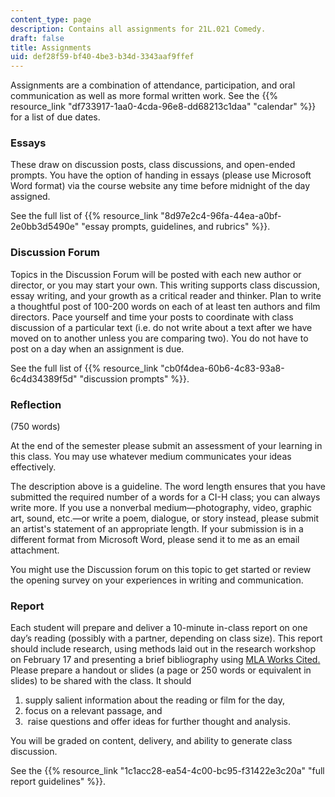```yaml
---
content_type: page
description: Contains all assignments for 21L.021 Comedy.
draft: false
title: Assignments
uid: def28f59-bf40-4be3-b34d-3343aaf9ffef
---
```

Assignments are a combination of attendance, participation, and oral communication as well as more formal written work. See the {{% resource_link "df733917-1aa0-4cda-96e8-dd68213c1daa" "calendar" %}} for a list of due dates.

### Essays

These draw on discussion posts, class discussions, and open-ended prompts. You have the option of handing in essays (please use Microsoft Word format) via the course website any time before midnight of the day assigned.

See the full list of {{% resource_link "8d97e2c4-96fa-44ea-a0bf-2e0bb3d5490e" "essay prompts, guidelines, and rubrics" %}}.

### Discussion Forum

Topics in the Discussion Forum will be posted with each new author or director, or you may start your own. This writing supports class discussion, essay writing, and your growth as a critical reader and thinker. Plan to write a thoughtful post of 100-200 words on each of at least ten authors and film directors. Pace yourself and time your posts to coordinate with class discussion of a particular text (i.e. do not write about a text after we have moved on to another unless you are comparing two). You do not have to post on a day when an assignment is due.

See the full list of {{% resource_link "cb0f4dea-60b6-4c83-93a8-6c4d34389f5d" "discussion prompts" %}}.

### Reflection

(750 words)

At the end of the semester please submit an assessment of your learning in this class. You may use whatever medium communicates your ideas effectively.

The description above is a guideline. The word length ensures that you have submitted the required number of a words for a CI-H class; you can always write more. If you use a nonverbal medium—photography, video, graphic art, sound, etc.—or write a poem, dialogue, or story instead, please submit an artist's statement of an appropriate length. If your submission is in a different format from Microsoft Word, please send it to me as an email attachment.

You might use the Discussion forum on this topic to get started or review the opening survey on your experiences in writing and communication.

### Report

Each student will prepare and deliver a 10-minute in-class report on one day’s reading (possibly with a partner, depending on class size). This report should include research, using methods laid out in the research workshop on February 17 and presenting a brief bibliography using [MLA Works Cited](https://owl.purdue.edu/owl/research_and_citation/mla_style/mla_formatting_and_style_guide/mla_formatting_and_style_guide.html)[.](https://owl.purdue.edu/owl/research_and_citation/mla_style/mla_formatting_and_style_guide/mla_works_cited_page_basic_format.html) Please prepare a handout or slides (a page or 250 words or equivalent in slides) to be shared with the class. It should 

1. supply salient information about the reading or film for the day, 
2. focus on a relevant passage, and 
3.  raise questions and offer ideas for further thought and analysis. 

You will be graded on content, delivery, and ability to generate class discussion.

See the {{% resource_link "1c1acc28-ea54-4c00-bc95-f31422e3c20a" "full report guidelines" %}}.